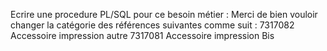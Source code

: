 Ecrire une procedure PL/SQL pour ce besoin métier :
Merci de bien vouloir changer la catégorie des références suivantes comme suit :
7317082            Accessoire impression autre
7317081            Accessoire impression Bis

